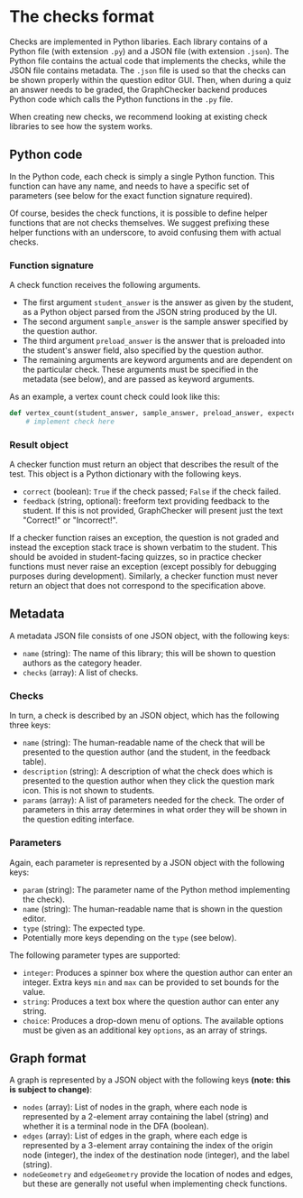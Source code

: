 The checks format
=================

Checks are implemented in Python libaries. Each library contains of a Python file (with extension `.py`) and a JSON file (with extension `.json`). The Python file contains the actual code that implements the checks, while the JSON file contains metadata. The `.json` file is used so that the checks can be shown properly within the question editor GUI. Then, when during a quiz an answer needs to be graded, the GraphChecker backend produces Python code which calls the Python functions in the `.py` file.

When creating new checks, we recommend looking at existing check libraries to see how the system works.


Python code
-----------

In the Python code, each check is simply a single Python function. This function can have any name, and needs to have a specific set of parameters (see below for the exact function signature required).

Of course, besides the check functions, it is possible to define helper functions that are not checks themselves. We suggest prefixing these helper functions with an underscore, to avoid confusing them with actual checks.


### Function signature

A check function receives the following arguments.

* The first argument `student_answer` is the answer as given by the student, as a Python object parsed from the JSON string produced by the UI.
* The second argument `sample_answer` is the sample answer specified by the question author.
* The third argument `preload_answer` is the answer that is preloaded into the student's answer field, also specified by the question author.
* The remaining arguments are keyword arguments and are dependent on the particular check. These arguments must be specified in the metadata (see below), and are passed as keyword arguments.

As an example, a vertex count check could look like this:

```python
def vertex_count(student_answer, sample_answer, preload_answer, expected):
    # implement check here
```


### Result object

A checker function must return an object that describes the result of the test. This object is a Python dictionary with the following keys.

* `correct` (boolean): `True` if the check passed; `False` if the check failed.
* `feedback` (string, optional): freeform text providing feedback to the student. If this is not provided, GraphChecker will present just the text "Correct!" or "Incorrect!".

If a checker function raises an exception, the question is not graded and instead the exception stack trace is shown verbatim to the student. This should be avoided in student-facing quizzes, so in practice checker functions must never raise an exception (except possibly for debugging purposes during development). Similarly, a checker function must never return an object that does not correspond to the specification above.


Metadata
--------

A metadata JSON file consists of one JSON object, with the following keys:

* `name` (string): The name of this library; this will be shown to question authors as the category header.
* `checks` (array): A list of checks.


### Checks

In turn, a check is described by an JSON object, which has the following three keys:

* `name` (string): The human-readable name of the check that will be presented to the question author (and the student, in the feedback table).
* `description` (string): A description of what the check does which is presented to the question author when they click the question mark icon. This is not shown to students.
* `params` (array): A list of parameters needed for the check. The order of parameters in this array determines in what order they will be shown in the question editing interface.


### Parameters

Again, each parameter is represented by a JSON object with the following keys:

* `param` (string): The parameter name of the Python method implementing the check).
* `name` (string): The human-readable name that is shown in the question editor.
* `type` (string): The expected type.
* Potentially more keys depending on the `type` (see below).

The following parameter types are supported:

* `integer`: Produces a spinner box where the question author can enter an integer. Extra keys `min` and `max` can be provided to set bounds for the value.
* `string`: Produces a text box where the question author can enter any string.
* `choice`: Produces a drop-down menu of options. The available options must be given as an additional key `options`, as an array of strings.


Graph format
------------

A graph is represented by a JSON object with the following keys **(note: this is subject to change)**:

* `nodes` (array): List of nodes in the graph, where each node is represented by a 2-element array containing the label (string) and whether it is a terminal node in the DFA (boolean).
* `edges` (array): List of edges in the graph, where each edge is represented by a 3-element array containing the index of the origin node (integer), the index of the destination node (integer), and the label (string).
* `nodeGeometry` and `edgeGeometry` provide the location of nodes and edges, but these are generally not useful when implementing check functions.

